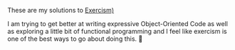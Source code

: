 These are my solutions to [Exercism)](http://exercism.io)

I am trying to get better at writing expressive Object-Oriented Code as well as exploring a little bit of functional programming  and I feel like exercism is one of the best ways to go about doing this.  🐳


